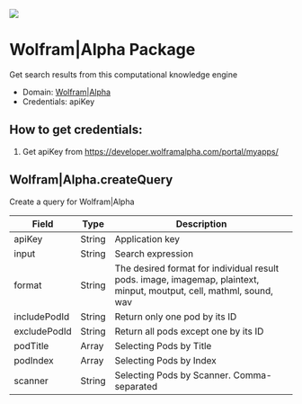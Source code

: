 [![](https://scdn.rapidapi.com/RapidAPI_banner.png)](https://rapidapi.com/package/WolframAlpha/functions?utm_source=RapidAPIGitHub_WolframAlphaFunctions&utm_medium=button&utm_content=RapidAPI_GitHub)
# Wolfram|Alpha Package
Get search results from this computational knowledge engine
* Domain: [Wolfram|Alpha](http://www.wolframalpha.com/)
* Credentials: apiKey

## How to get credentials: 
1. Get apiKey from https://developer.wolframalpha.com/portal/myapps/ 
 
## Wolfram|Alpha.createQuery
Create a query for Wolfram|Alpha

| Field       | Type  | Description
|-------------|-------|----------
| apiKey      | String| Application key
| input       | String| Search expression
| format      | String| The desired format for individual result pods. image, imagemap, plaintext, minput, moutput, cell, mathml, sound, wav
| includePodId| String| Return only one pod by its ID
| excludePodId| String| Return all pods except one by its ID
| podTitle    | Array | Selecting Pods by Title
| podIndex    | Array | Selecting Pods by Index
| scanner     | String| Selecting Pods by Scanner. Comma-separated

